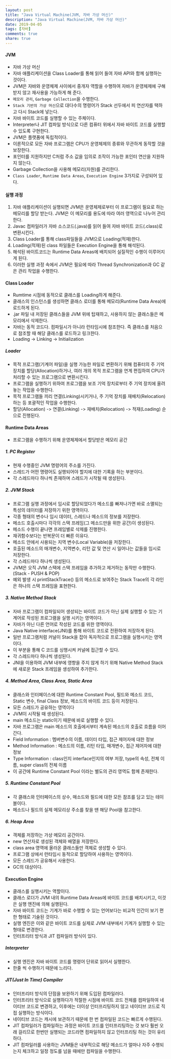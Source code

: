 ```yaml
---
layout: post
title: "Java Virtual Machine(JVM, 자바 가상 머신)"
description: "Java Virtual Machine(JVM, 자바 가상 머신)"
date: 2019-04-05
tags: [자바]
comments: true
share: true
---
```


#### JVM
* 자바 가상 머신
* 자바 애플리케이션을 Class Loader를 통해 읽어 들여 자바 API와 함께 실행하는 것이다.
* JVM은 자바와 운영체제 사이에서 중개자 역할을 수행하여 자바가 운영체제에 구해받지 않고 재사용을 가능하게 해 준다.
* `메모리 관리`, `Garbage Collection`을 수행한다.
* `Stack 기반의 가상 머신`으로 대다수의 명령어가 Stack 선두에서 피 연산자를 택하고 다시 Stack에 넣는다.
* 자바 바이트 코드를 실행할 수 있는 주체이다.
* Interpreter나 JIT 컴파일 방식으로 다른 컴퓨터 위에서 자바 바이트 코드를 실행할 수 있도록 구현한다.
* JVM은 플랫폼에 독립적이다.
* 이론적으로 모든 자바 프로그램은 CPU가 운영체제의 종류와 무관하게 동작할 것을 보장한다.
* 포인터를 지원하지만 C처럼 주소 값을 임의로 조작이 가능한 포인터 연산을 지원하지 않는다.
* Garbage Collection을 사용해 메모리(자원)를 관리한다.
* `Class Loader`, `Runtime Data Areas`, `Execution Engine` 3가지로 구성되어 있다.

#### 실행 과정
1. 자바 애플리케이션이 실행되면 JVM은 운영체제로부터 이 프로그램이 필요로 하는 메모리를 할당 받는다. JVM은 이 메모리를 용도에 따라 여러 영역으로 나누어 관리한다.
2. Javac 컴파일러가 자바 소스코드(.java)를 읽어 들여 자바 바이트 코드(.class)로 변환시킨다.
3. Class Loader를 통해 class파일들을 JVM으로 Loading(적재)한다.
4. Loading(적재)된 class 파일들은 Execution Engine을 통해 해석된다.
5. 해석된 바이트코드는 Runtime Data Areas에 배치되어 실질적인 수행이 이루어지게 된다.
6. 이러한 실행 과정 속에서 JVM은 필요에 따라 Thread Synchronization과 GC 같은 관리 작업을 수행한다.

#### Class Loader
* Rumtime 시점에 동적으로 클래스를 Loading하게 해준다.
* 클래스의 인스턴스를 생성하면 클래스 로더를 통해 메모리(Runtime Data Area)에 로드하게 된다.
* .jar 파일 내 저장된 클래스들을 JVM 위에 탑재하고, 사용하지 않는 클래스들은 메모리에서 삭제한다.
* 자바는 동적 코드다. 컴파일시가 아니라 런타임시에 참조한다. 즉 클래스를 처음으로 참조할 때 해당 클래스를 로드하고 링크한다.
* Loading -> Linking -> Initialization

##### Loader
* 목적 프로그램(기계어 파일)을 실행 가능한 파일로 변환하기 위해 컴퓨터의 주 기억 장치를 할당(Allocation)하거나, 여러 개의 목적 프로그램을 연계 편집하여 CPU가 처리할 수 있는 프로그램으로 변환시킨다.
* 프로그램을 실행하기 위하여 프로그램을 보조 기억 장치로부터 주 기억 장치에 올려 놓는 작업을 수행한다.
* 목적 프로그램들 끼리 연결(Linking)시키거나, 주 기억 장치를 재배치(Relocation)하는 등 포괄적인 작업을 수행한다.
* 할당(Allocation) -> 연결(Linking) -> 재배치(Relocation) -> 적재(Loading) 순으로 진행된다.

#### Runtime Data Areas
* 프로그램을 수행하기 위해 운영체제에서 할당받은 메모리 공간

##### 1. PC Register
* 현재 수행중인 JVM 명령어의 주소를 가진다.
* 스레드가 어떤 명령어도 실행되어야 할지에 대한 기록을 하는 부분이다.
* 각 스레드마다 하나씩 존재하며 스레드가 시작될 때 생성된다.

##### 2. JVM Stack
* 프로그램 실행 과정에서 임시로 할당되었다가 메소드를 빠져나가면 바로 소멸되는 특성의 데이터를 저장하기 위한 영역이다.
* 각종 형태의 변수나 임시 데이터, 스레드나 메소드의 정보를 저장한다.
* 메소드 호출시마다 각각의 스택 프레임(그 메소드만을 위한 공간)이 생성된다.
* 메소드 수행이 끝나면 프레임별로 삭제를 진행한다.
* 재귀함수보다는 반복문이 더 빠른 이유다.
* 메소드 안에서 사용되는 지역 변수(Local  Variable)을 저장한다.
* 호출된 메소드의 매개변수, 지역변수, 리턴 값 및 연산 시 일어나는 값들을 임시로 저장한다.
* 각 스레드마다 하나씩 생성된다.
* JVM은 오직 JVM 스택에 스택 프레임을 추가하고 제거하는 동작만 수행한다.(Stack - PUSH & POP)
* 예외 발생 시 printStackTrace() 등의 메소드로 보여주는 Stack Trace의 각 라인은 하나의 스택 프레임을 표현한다.

##### 3. Native Method Stack
* 자바 프로그램이 컴파일되어 생성되는 바이트 코드가 아닌 실제 실행할 수 있는 기계어로 작성된 프로그램을 실행 시키는 영역이다.
* 자바가 아닌 다른 언어로 작성된 코드를 위한 영역이다.
* Java Native interface(JNI)를 통해 바이트 코드로 전환하여 저장하게 된다.
* 일반 프로그램처럼 커널이 Stack을 잡아 독자적으로 프로그램을 실행시키는 영역이다.
* 이 부분을 통해 C 코드를 싱행시켜 커널에 접근할 수 있다.
* 각 스레드마다 하나씩 생성된다.
* JNI을 이용하여 JVM 내부에 영향을 주지 않게 하기 위해 Native Method Stack에 새로운 Stack 프레임을 생성하여 추가한다.

##### 4. Method Area, Class Area, Static Area
* 클래스와 인터페이스에 대한 Runtime Constant Pool, 필드와 메소드 코드, Static 변수, final Class 정보, 메소드의 바이트 코드 등이 저장된다.
* 모든 스레드가 공유하는 영역이다
* JVM이 시작될 때 생성된다.
* main 메소드는 static이기 때문에 바로 실행할 수 있다.
* 자바 프로그램은 main 메소드의 호출에서부터 계속된 메소드의 호출로 흐름을 이어간다.
* Field Information : 멤버변수의 이름, 데이터 타입, 접근 제어자에 대한 정보
* Method Information : 메소드의 이름, 리턴 타입, 매개변수, 접근 제어자에 대한 정보
* Type Information : class인지 interface인지의 여부 저장, type의 속성, 전체 이름, super class의 전체 이름
* 이 공간에 Runtime Constant Pool 이라는 별도의 관리 영역도 함께 존재한다.

##### 5. Runtime Constant Pool
* 각 클래스와 인터페이스의 상수, 매소드와 필드에 대한 모든 참조를 담고 있는 테이블이다.
* 메소드나 필드의 실제 메모리상 주소를 찾을 땐 해당 Pool을 참고한다.

##### 6. Heap Area
* 객체를 저장하는 가상 메모리 공간이다.
* new 연산자로 생성된 객체와 배열을 저장한다.
* class area 영역에 올라온 클래스들만 객체로 생성할 수 있다.
* 프로그램 상에서 런타임시 동적으로 할당하여 사용하는 영역이다.
* 모든 스레드가 공유해서 사용한다.
* GC의 대상이다.

#### Execution Engine
* 클래스를 실행시키는 역할이다.
* 클래스 로더가 JVM 내의 Runtime Data Areas에 바이트 코드를 배치시키고, 이것은 실행 엔진에 의해 실행된다.
* 자바 바이트 코드는 기계가 바로 수행할 수 있는 언어보다는 비교적 인간이 보기 편한 형태로 기술된 것이다.
* 실행 엔진은 이와 같은 바이트 코드를 실제로 JVM 내부에서 기계가 실행할 수 있는 형태로 변경한다.
* 인터프리터 방식과 JIT 컴파일러 방식이 있다.

##### Interpreter
* 실행 엔진은 자바 바이트 코드를 명령어 단위로 읽어서 실행한다.
* 한줄 씩 수행하기 때문에 느리다.

##### JIT(Just In Time) Compiler
* 인터프리터 방식의 단점을 보완하기 위해 도입된 컴파일러다.
* 인터프리터 방식으로 실행하다가 적절한 시점에 바이트 코드 전체를 컴파일하여 네이티브 코드로 변경하고, 이후에는 더이상 인터프리팅하지 않고 네이티브 코드로 직접 실행하는 방식이다.
* 네이티브 코드는 캐시에 보관하기 때문에 한 번 컴파일된 코드는 빠르게 수행된다.
* JIT 컴파일러가 컴파일하는 과정은 바이트 코드를 인터프리팅하는 것 보다 훨씬 오래 걸리므로 한번만 실행되는 코드라면 컴파일하지 않고 인터프리팅 하는 것이 유리하다.
* JIT 컴파일러를 사용하는 JVM들은 내부적으로 해당 메소드가 얼마나 자주 수행되는지 체크하고 일정 정도를 넘을 때에만 컴파일을 수행한다.